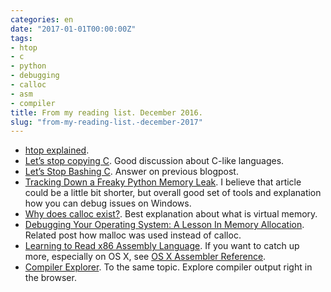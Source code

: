 ```yaml
---
categories: en
date: "2017-01-01T00:00:00Z"
tags:
- htop
- c
- python
- debugging
- calloc
- asm
- compiler
title: From my reading list. December 2016.
slug: "from-my-reading-list.-december-2017"
---
```


- [htop explained](https://peteris.rocks/blog/htop/).
- [Let’s stop copying C](https://eev.ee/blog/2016/12/01/lets-stop-copying-c/). Good discussion about C-like languages.
- [Let’s Stop Bashing C](http://h2co3.org/blog/index.php/2016/12/01/lets-stop-bashing-c/). Answer on previous blogpost.
- [Tracking Down a Freaky Python Memory Leak](https://benbernardblog.com/tracking-down-a-freaky-python-memory-leak/). I believe that article could be a little bit shorter, but overall good set of tools and explanation how you can debug issues on Windows.
- [Why does calloc exist?](https://vorpus.org/blog/why-does-calloc-exist/). Best explanation about what is virtual memory.
- [Debugging Your Operating System: A Lesson In Memory Allocation](https://lukasa.co.uk/2016/12/Debugging_Your_Operating_System/). Related post how malloc was used instead of calloc.
- [Learning to Read x86 Assembly Language](http://patshaughnessy.net/2016/11/26/learning-to-read-x86-assembly-language). If you want to catch up more, especially on OS X, see [OS X Assembler Reference](https://developer.apple.com/library/prerelease/content/documentation/DeveloperTools/Reference/Assembler/000-Introduction/introduction.html). 
- [Compiler Explorer](http://godbolt.org). To the same topic. Explore compiler output right in the browser.
